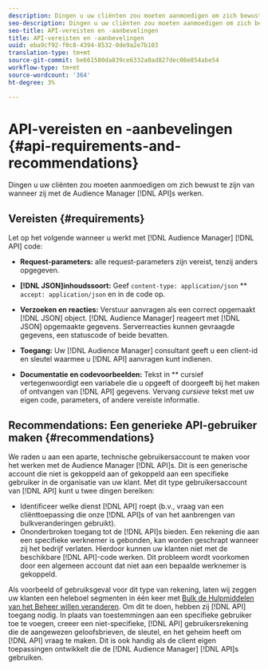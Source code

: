 ```yaml
---
description: Dingen u uw cliënten zou moeten aanmoedigen om zich bewust te zijn van wanneer zij met Audience Manager APIs werken.
seo-description: Dingen u uw cliënten zou moeten aanmoedigen om zich bewust te zijn van wanneer zij met Audience Manager APIs werken.
seo-title: API-vereisten en -aanbevelingen
title: API-vereisten en -aanbevelingen
uuid: eba9cf92-f0c8-4394-8532-0de9a2e7b103
translation-type: tm+mt
source-git-commit: be661580da839ce6332a0ad827dec08e854abe54
workflow-type: tm+mt
source-wordcount: '364'
ht-degree: 3%

---
```



# API-vereisten en -aanbevelingen {#api-requirements-and-recommendations}

Dingen u uw cliënten zou moeten aanmoedigen om zich bewust te zijn van wanneer zij met de Audience Manager [!DNL API]s werken.

## Vereisten {#requirements}

Let op het volgende wanneer u werkt met [!DNL Audience Manager] [!DNL API] code:

* **Request-parameters:** alle request-parameters zijn vereist, tenzij anders opgegeven.
* **[!DNL JSON]inhoudssoort:** Geef  `content-type: application/json` ** `accept: application/json` en in de code op.

* **Verzoeken en reacties:** Verstuur aanvragen als een correct opgemaakt  [!DNL JSON] object. [!DNL Audience Manager] reageert met  [!DNL JSON] opgemaakte gegevens. Serverreacties kunnen gevraagde gegevens, een statuscode of beide bevatten.

* **Toegang:** Uw  [!DNL Audience Manager] consultant geeft u een client-id en sleutel waarmee u  [!DNL API] aanvragen kunt indienen.

* **Documentatie en codevoorbeelden:** Tekst in  ** cursief vertegenwoordigt een variabele die u opgeeft of doorgeeft bij het maken of ontvangen van  [!DNL API] gegevens. Vervang *cursieve* tekst met uw eigen code, parameters, of andere vereiste informatie.

## Recommendations: Een generieke API-gebruiker maken {#recommendations}

We raden u aan een aparte, technische gebruikersaccount te maken voor het werken met de Audience Manager [!DNL API]s. Dit is een generische account die niet is gekoppeld aan of gekoppeld aan een specifieke gebruiker in de organisatie van uw klant. Met dit type gebruikersaccount van [!DNL API] kunt u twee dingen bereiken:

* Identificeer welke dienst [!DNL API] roept (b.v., vraag van een cliënttoepassing die onze [!DNL API]s of van het aanbrengen van bulkveranderingen gebruikt).
* Ononderbroken toegang tot de [!DNL API]s bieden. Een rekening die aan een specifieke werknemer is gebonden, kan worden geschrapt wanneer zij het bedrijf verlaten. Hierdoor kunnen uw klanten niet met de beschikbare [!DNL API]-code werken. Dit probleem wordt voorkomen door een algemeen account dat niet aan een bepaalde werknemer is gekoppeld.

Als voorbeeld of gebruiksgeval voor dit type van rekening, laten wij zeggen uw klanten een heleboel segmenten in één keer met [Bulk de Hulpmiddelen van het Beheer willen veranderen](https://docs.adobe.com/content/help/en/audience-manager/user-guide/reference/bult-management-tools/bulk-management-intro.html). Om dit te doen, hebben zij [!DNL API] toegang nodig. In plaats van toestemmingen aan een specifieke gebruiker toe te voegen, creeer een niet-specifieke, [!DNL API] gebruikersrekening die de aangewezen geloofsbrieven, de sleutel, en het geheim heeft om [!DNL API] vraag te maken. Dit is ook handig als de client eigen toepassingen ontwikkelt die de [!DNL Audience Manager] [!DNL API]s gebruiken.
